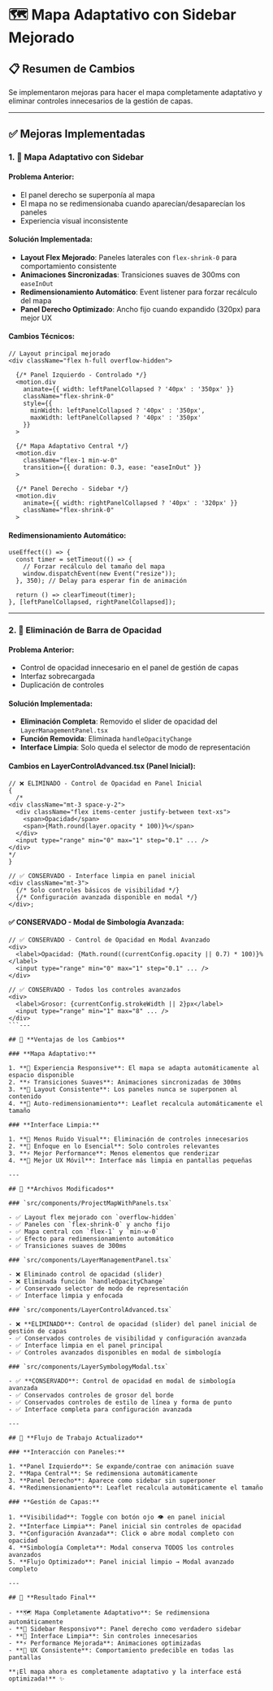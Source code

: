 # 🗺️ Mapa Adaptativo con Sidebar Mejorado

## 📋 **Resumen de Cambios**

Se implementaron mejoras para hacer el mapa completamente adaptativo y eliminar controles innecesarios de la gestión de capas.

---

## ✅ **Mejoras Implementadas**

### **1. 🎯 Mapa Adaptativo con Sidebar**

#### **Problema Anterior:**

- El panel derecho se superponía al mapa
- El mapa no se redimensionaba cuando aparecían/desaparecían los paneles
- Experiencia visual inconsistente

#### **Solución Implementada:**

- **Layout Flex Mejorado**: Paneles laterales con `flex-shrink-0` para comportamiento consistente
- **Animaciones Sincronizadas**: Transiciones suaves de 300ms con `easeInOut`
- **Redimensionamiento Automático**: Event listener para forzar recálculo del mapa
- **Panel Derecho Optimizado**: Ancho fijo cuando expandido (320px) para mejor UX

#### **Cambios Técnicos:**

```tsx
// Layout principal mejorado
<div className="flex h-full overflow-hidden">

  {/* Panel Izquierdo - Controlado */}
  <motion.div
    animate={{ width: leftPanelCollapsed ? '40px' : '350px' }}
    className="flex-shrink-0"
    style={{
      minWidth: leftPanelCollapsed ? '40px' : '350px',
      maxWidth: leftPanelCollapsed ? '40px' : '350px'
    }}
  >

  {/* Mapa Adaptativo Central */}
  <motion.div
    className="flex-1 min-w-0"
    transition={{ duration: 0.3, ease: "easeInOut" }}
  >

  {/* Panel Derecho - Sidebar */}
  <motion.div
    animate={{ width: rightPanelCollapsed ? '40px' : '320px' }}
    className="flex-shrink-0"
  >
```

#### **Redimensionamiento Automático:**

```tsx
useEffect(() => {
  const timer = setTimeout(() => {
    // Forzar recálculo del tamaño del mapa
    window.dispatchEvent(new Event("resize"));
  }, 350); // Delay para esperar fin de animación

  return () => clearTimeout(timer);
}, [leftPanelCollapsed, rightPanelCollapsed]);
```

---

### **2. 🚫 Eliminación de Barra de Opacidad**

#### **Problema Anterior:**

- Control de opacidad innecesario en el panel de gestión de capas
- Interfaz sobrecargada
- Duplicación de controles

#### **Solución Implementada:**

- **Eliminación Completa**: Removido el slider de opacidad del `LayerManagementPanel.tsx`
- **Función Removida**: Eliminada `handleOpacityChange`
- **Interface Limpia**: Solo queda el selector de modo de representación

#### **Cambios en LayerControlAdvanced.tsx (Panel Inicial):**

```tsx
// ❌ ELIMINADO - Control de Opacidad en Panel Inicial
{
  /* 
<div className="mt-3 space-y-2">
  <div className="flex items-center justify-between text-xs">
    <span>Opacidad</span>
    <span>{Math.round(layer.opacity * 100)}%</span>
  </div>
  <input type="range" min="0" max="1" step="0.1" ... />
</div>
*/
}

// ✅ CONSERVADO - Interface limpia en panel inicial
<div className="mt-3">
  {/* Solo controles básicos de visibilidad */}
  {/* Configuración avanzada disponible en modal */}
</div>;
```

#### **✅ CONSERVADO - Modal de Simbología Avanzada:**

````tsx
// ✅ CONSERVADO - Control de Opacidad en Modal Avanzado
<div>
  <label>Opacidad: {Math.round((currentConfig.opacity || 0.7) * 100)}%</label>
  <input type="range" min="0" max="1" step="0.1" ... />
</div>

// ✅ CONSERVADO - Todos los controles avanzados
<div>
  <label>Grosor: {currentConfig.strokeWidth || 2}px</label>
  <input type="range" min="1" max="8" ... />
</div>
```---

## 🎯 **Ventajas de los Cambios**

### **Mapa Adaptativo:**

1. **📱 Experiencia Responsive**: El mapa se adapta automáticamente al espacio disponible
2. **⚡ Transiciones Suaves**: Animaciones sincronizadas de 300ms
3. **🎨 Layout Consistente**: Los paneles nunca se superponen al contenido
4. **🔄 Auto-redimensionamiento**: Leaflet recalcula automáticamente el tamaño

### **Interface Limpia:**

1. **🧹 Menos Ruido Visual**: Eliminación de controles innecesarios
2. **🎯 Enfoque en lo Esencial**: Solo controles relevantes
3. **⚡ Mejor Performance**: Menos elementos que renderizar
4. **📱 Mejor UX Móvil**: Interface más limpia en pantallas pequeñas

---

## 🔧 **Archivos Modificados**

### `src/components/ProjectMapWithPanels.tsx`

- ✅ Layout flex mejorado con `overflow-hidden`
- ✅ Paneles con `flex-shrink-0` y ancho fijo
- ✅ Mapa central con `flex-1` y `min-w-0`
- ✅ Efecto para redimensionamiento automático
- ✅ Transiciones suaves de 300ms

### `src/components/LayerManagementPanel.tsx`

- ❌ Eliminado control de opacidad (slider)
- ❌ Eliminada función `handleOpacityChange`
- ✅ Conservado selector de modo de representación
- ✅ Interface limpia y enfocada

### `src/components/LayerControlAdvanced.tsx`

- ❌ **ELIMINADO**: Control de opacidad (slider) del panel inicial de gestión de capas
- ✅ Conservados controles de visibilidad y configuración avanzada
- ✅ Interface limpia en el panel principal
- ✅ Controles avanzados disponibles en modal de simbología

### `src/components/LayerSymbologyModal.tsx`

- ✅ **CONSERVADO**: Control de opacidad en modal de simbología avanzada
- ✅ Conservados controles de grosor del borde
- ✅ Conservados controles de estilo de línea y forma de punto
- ✅ Interface completa para configuración avanzada

---

## 🚀 **Flujo de Trabajo Actualizado**

### **Interacción con Paneles:**

1. **Panel Izquierdo**: Se expande/contrae con animación suave
2. **Mapa Central**: Se redimensiona automáticamente
3. **Panel Derecho**: Aparece como sidebar sin superponer
4. **Redimensionamiento**: Leaflet recalcula automáticamente el tamaño

### **Gestión de Capas:**

1. **Visibilidad**: Toggle con botón ojo 👁️ en panel inicial
2. **Interface Limpia**: Panel inicial sin controles de opacidad
3. **Configuración Avanzada**: Click ⚙️ abre modal completo con opacidad
4. **Simbología Completa**: Modal conserva TODOS los controles avanzados
5. **Flujo Optimizado**: Panel inicial limpio → Modal avanzado completo

---

## 🎉 **Resultado Final**

- **🗺️ Mapa Completamente Adaptativo**: Se redimensiona automáticamente
- **📱 Sidebar Responsivo**: Panel derecho como verdadero sidebar
- **🧹 Interface Limpia**: Sin controles innecesarios
- **⚡ Performance Mejorada**: Animaciones optimizadas
- **🎯 UX Consistente**: Comportamiento predecible en todas las pantallas

**¡El mapa ahora es completamente adaptativo y la interface está optimizada!** ✨
````
